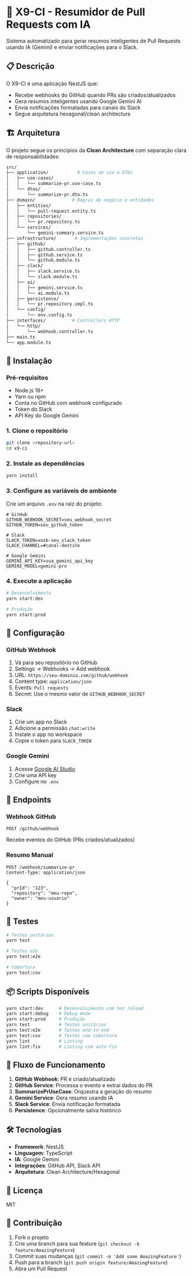 # 🤖 X9-CI - Resumidor de Pull Requests com IA

Sistema automatizado para gerar resumos inteligentes de Pull Requests usando IA (Gemini) e enviar notificações para o Slack.

## 📋 Descrição

O X9-CI é uma aplicação NestJS que:

- Recebe webhooks do GitHub quando PRs são criados/atualizados
- Gera resumos inteligentes usando Google Gemini AI
- Envia notificações formatadas para canais do Slack
- Segue arquitetura hexagonal/clean architecture

## 🏗️ Arquitetura

O projeto segue os princípios da **Clean Architecture** com separação clara de responsabilidades:

```bash
src/
├── application/           # Casos de uso e DTOs
│   ├── use-cases/
│   │   └── summarize-pr.use-case.ts
│   └── dtos/
│       └── summarize-pr.dto.ts
├── domain/              # Regras de negócio e entidades
│   ├── entities/
│   │   └── pull-request.entity.ts
│   ├── repositories/
│   │   └── pr.repository.ts
│   └── services/
│       └── gemini-summary.service.ts
├── infrastructure/       # Implementações concretas
│   ├── github/
│   │   ├── github.controller.ts
│   │   ├── github.service.ts
│   │   └── github.module.ts
│   ├── slack/
│   │   ├── slack.service.ts
│   │   └── slack.module.ts
│   ├── ai/
│   │   ├── gemini.service.ts
│   │   └── ai.module.ts
│   ├── persistence/
│   │   └── pr.repository.impl.ts
│   └── config/
│       └── env.config.ts
├── interfaces/          # Controllers HTTP
│   └── http/
│       └── webhook.controller.ts
├── main.ts
└── app.module.ts
```

## 🚀 Instalação

### Pré-requisitos

- Node.js 18+
- Yarn ou npm
- Conta no GitHub com webhook configurado
- Token do Slack
- API Key do Google Gemini

### 1. Clone o repositório

```bash
git clone <repository-url>
cd x9-ci
```

### 2. Instale as dependências

```bash
yarn install
```

### 3. Configure as variáveis de ambiente

Crie um arquivo `.env` na raiz do projeto:

```env
# GitHub
GITHUB_WEBHOOK_SECRET=seu_webhook_secret
GITHUB_TOKEN=seu_github_token

# Slack
SLACK_TOKEN=xoxb-seu_slack_token
SLACK_CHANNEL=#canal-destino

# Google Gemini
GEMINI_API_KEY=sua_gemini_api_key
GEMINI_MODEL=gemini-pro
```

### 4. Execute a aplicação

```bash
# Desenvolvimento
yarn start:dev

# Produção
yarn start:prod
```

## 🔧 Configuração

### GitHub Webhook

1. Vá para seu repositório no GitHub
2. Settings → Webhooks → Add webhook
3. URL: `https://seu-dominio.com/github/webhook`
4. Content type: `application/json`
5. Events: `Pull requests`
6. Secret: Use o mesmo valor de `GITHUB_WEBHOOK_SECRET`

### Slack

1. Crie um app no Slack
2. Adicione a permissão `chat:write`
3. Instale o app no workspace
4. Copie o token para `SLACK_TOKEN`

### Google Gemini

1. Acesse [Google AI Studio](https://makersuite.google.com/app/apikey)
2. Crie uma API key
3. Configure no `.env`

## 📡 Endpoints

### Webhook GitHub

```curl
POST /github/webhook
```

Recebe eventos do GitHub (PRs criados/atualizados)

### Resumo Manual

```curl
POST /webhook/summarize-pr
Content-Type: application/json

{
  "prId": "123",
  "repository": "meu-repo",
  "owner": "meu-usuario"
}
```

## 🧪 Testes

```bash
# Testes unitários
yarn test

# Testes e2e
yarn test:e2e

# Cobertura
yarn test:cov
```

## 📦 Scripts Disponíveis

```bash
yarn start:dev      # Desenvolvimento com hot reload
yarn start:debug    # Debug mode
yarn start:prod     # Produção
yarn test           # Testes unitários
yarn test:e2e       # Testes end-to-end
yarn test:cov       # Testes com cobertura
yarn lint           # Linting
yarn lint:fix       # Linting com auto-fix
```

## 🔄 Fluxo de Funcionamento

1. **GitHub Webhook**: PR é criado/atualizado
2. **GitHub Service**: Processa o evento e extrai dados do PR
3. **SummarizePrUseCase**: Orquestra a geração do resumo
4. **Gemini Service**: Gera resumo usando IA
5. **Slack Service**: Envia notificação formatada
6. **Persistence**: Opcionalmente salva histórico

## 🛠️ Tecnologias

- **Framework**: NestJS
- **Linguagem**: TypeScript
- **IA**: Google Gemini
- **Integrações**: GitHub API, Slack API
- **Arquitetura**: Clean Architecture/Hexagonal

## 📝 Licença

MIT

## 🤝 Contribuição

1. Fork o projeto
2. Crie uma branch para sua feature (`git checkout -b feature/AmazingFeature`)
3. Commit suas mudanças (`git commit -m 'Add some AmazingFeature'`)
4. Push para a branch (`git push origin feature/AmazingFeature`)
5. Abra um Pull Request
